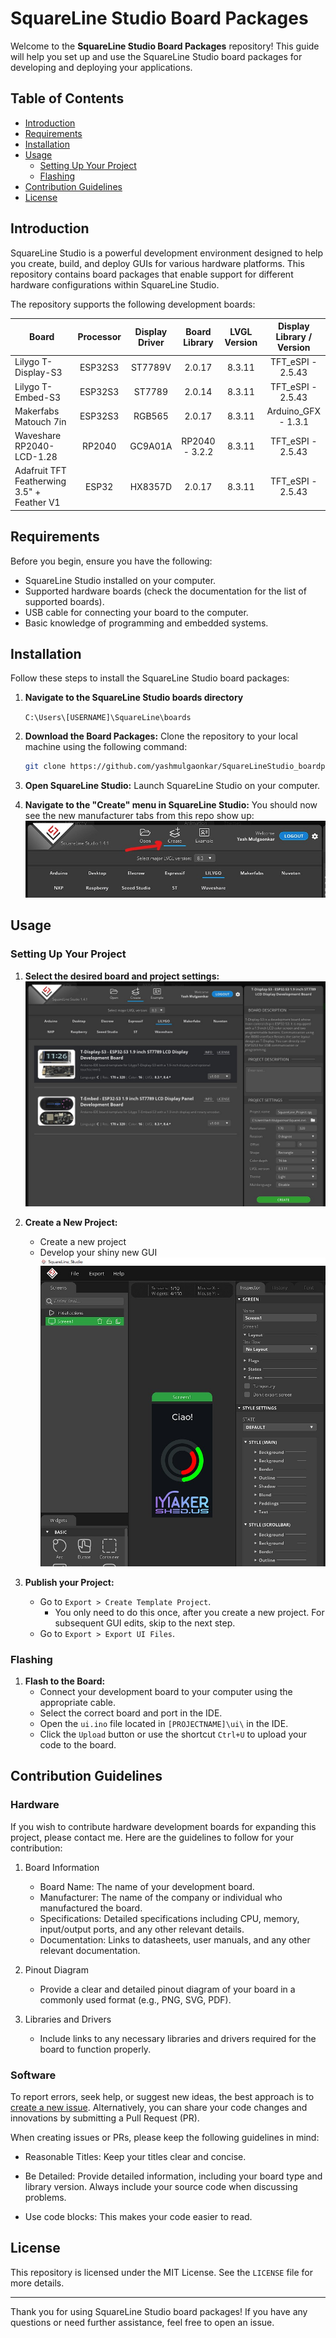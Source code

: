 
# SquareLine Studio Board Packages

Welcome to the **SquareLine Studio Board Packages** repository! This guide will help you set up and use the SquareLine Studio board packages for developing and deploying your applications.

## Table of Contents

- [Introduction](#introduction)
- [Requirements](#requirements)
- [Installation](#installation)
- [Usage](#usage)
  - [Setting Up Your Project](#setting-up-your-project)
  - [Flashing](#flashing)
- [Contribution Guidelines](#contribution-guidelines)
- [License](#license)

## Introduction

SquareLine Studio is a powerful development environment designed to help you create, build, and deploy GUIs for various hardware platforms. This repository contains board packages that enable support for different hardware configurations within SquareLine Studio.

The repository supports the following development boards:

| Board                                       | Processor  | Display Driver | Board Library |  LVGL Version  | Display Library / Version |
|---------------------------------------------|    :---:   |     :---:      |     :---:     |       :---:    |  :---:                    |
| Lilygo T-Display-S3                         | ESP32S3    |  ST7789V       |     2.0.17    |  8.3.11        |  TFT_eSPI - 2.5.43        |
| Lilygo T-Embed-S3                           | ESP32S3    |  ST7789        |     2.0.14    |  8.3.11        |  TFT_eSPI - 2.5.43        |
| Makerfabs Matouch 7in                       | ESP32S3    | RGB565         |     2.0.17    |  8.3.11        |  Arduino_GFX - 1.3.1      |
| Waveshare RP2040-LCD-1.28                   | RP2040     |  GC9A01A       | RP2040 - 3.2.2|  8.3.11        |  TFT_eSPI - 2.5.43        |
| Adafruit TFT Featherwing 3.5" + Feather V1  | ESP32      | HX8357D        |     2.0.17    |  8.3.11        |  TFT_eSPI - 2.5.43        |

## Requirements

Before you begin, ensure you have the following:

- SquareLine Studio installed on your computer.
- Supported hardware boards (check the documentation for the list of supported boards).
- USB cable for connecting your board to the computer.
- Basic knowledge of programming and embedded systems.

## Installation

Follow these steps to install the SquareLine Studio board packages:

1.  **Navigate to the SquareLine Studio boards directory**
    
    `C:\Users\[USERNAME]\SquareLine\boards`

2. **Download the Board Packages:**
   Clone the repository to your local machine using the following command:

   ```bash
   git clone https://github.com/yashmulgaonkar/SquareLineStudio_boardpackages.git
   ```

3. **Open SquareLine Studio:**
   Launch SquareLine Studio on your computer.

4. **Navigate to the "Create" menu in SquareLine Studio:**
   You should now see the new manufacturer tabs from this repo show up:
   ![](images/SLS_Create.jpg)

## Usage

### Setting Up Your Project

1. **Select the desired board and project settings:**
  ![](images/SLS_Lilygo.jpg)

2. **Create a New Project:**
   - Create a new project
   - Develop your shiny new GUI
  ![](images/SLS_gui_dev.jpg)

3. **Publish your Project:**
   - Go to `Export > Create Template Project`.
        - You only need to do this once, after you create a new project. For subsequent GUI edits, skip to the next step.
   - Go to `Export > Export UI Files`.

### Flashing

1. **Flash to the Board:**
   - Connect your development board to your computer using the appropriate cable.
   - Select the correct board and port in the IDE.
   - Open the `ui.ino` file located in `[PROJECTNAME]\ui\` in the IDE.
   - Click the `Upload` button or use the shortcut `Ctrl+U` to upload your code to the board.

## Contribution Guidelines

### Hardware
If you wish to contribute hardware development boards for expanding this project, please contact me. Here are the guidelines to follow for your contribution:
1. Board Information
   - Board Name: The name of your development board.
   - Manufacturer: The name of the company or individual who manufactured the board.
   - Specifications: Detailed specifications including CPU, memory, input/output ports, and any other relevant details.
   - Documentation: Links to datasheets, user manuals, and any other relevant documentation.
   
2. Pinout Diagram
   - Provide a clear and detailed pinout diagram of your board in a commonly used format (e.g., PNG, SVG, PDF).
3. Libraries and Drivers
   - Include links to any necessary libraries and drivers required for the board to function properly.

### Software
To report errors, seek help, or suggest new ideas, the best approach is to [create a new issue](https://github.com/yashmulgaonkar/SquareLineStudio_boardpackages/issues). Alternatively, you can share your code changes and innovations by submitting a Pull Request (PR).

When creating issues or PRs, please keep the following guidelines in mind:

- Reasonable Titles: Keep your titles clear and concise.

- Be Detailed: Provide detailed information, including your board type and library version. Always include your source code when discussing problems.

- Use code blocks: This makes your code easier to read.

## License

This repository is licensed under the MIT License. See the `LICENSE` file for more details.

---

Thank you for using SquareLine Studio board packages! If you have any questions or need further assistance, feel free to open an issue.
